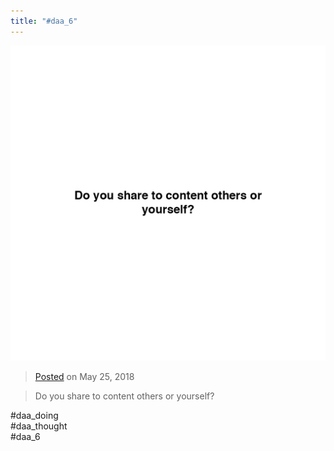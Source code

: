 ```yaml
---
title: "#daa_6"
---
```

![](../assets/201805252334.jpg)

>[Posted](202106221357) on May 25, 2018

>Do you share to content others or yourself?

#daa_doing  
#daa_thought  
#daa_6